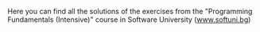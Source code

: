 Here you can find all the solutions of the exercises from the "Programming Fundamentals (Intensive)" course in Software University (www.softuni.bg)